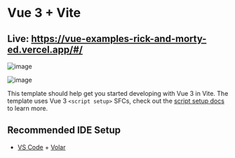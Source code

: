# Vue 3 + Vite

## Live: https://vue-examples-rick-and-morty-ed.vercel.app/#/

![image](https://user-images.githubusercontent.com/72731296/192333616-5743d499-290d-41f4-baff-d2b0a130372b.png)

![image](https://user-images.githubusercontent.com/72731296/192333675-fd5276f3-7fb0-47f9-8813-5f8ae2662825.png)

This template should help get you started developing with Vue 3 in Vite. The template uses Vue 3 `<script setup>` SFCs, check out the [script setup docs](https://v3.vuejs.org/api/sfc-script-setup.html#sfc-script-setup) to learn more.

## Recommended IDE Setup

- [VS Code](https://code.visualstudio.com/) + [Volar](https://marketplace.visualstudio.com/items?itemName=Vue.volar)
